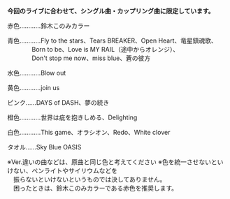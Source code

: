 **今回のライブに合わせて、シングル曲・カップリング曲に限定しています。**

赤色…………鈴木このみカラー

青色…………Fly to the stars、Tears BREAKER、Open Heart、竜星鎮魂歌、  
　　　　Born to be、Love is MY RAIL（途中からオレンジ）、  
　　　　Don't stop me now、miss blue、蒼の彼方
    
水色…………Blow out  

黄色…………join us  

ピンク……DAYS of DASH、夢の続き  

橙色…………世界は疵を抱きしめる、Delighting  

白色…………This game、オラシオン、Redo、White clover  

タオル……Sky Blue OASIS  

※Ver.違いの曲などは、原曲と同じ色と考えてください
※色を統一させないといけない、ペンライトやサイリウムなどを  
　振らないといけないというものでは決してありません。  
　困ったときは、鈴木このみカラーである赤色を推奨します。
